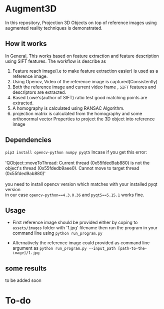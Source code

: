# Augment3D

In this repository, Projection 3D Objects on top of reference images using augmented reality techniques is demonstrated.

## How it works
In General, This works based on feature extraction and feature description using SIFT features. The workflow is describe as

 1. Feature reach image(i.e to make feature extraction easier) is used as a reference image.
 2. Using Opencv, Video of the reference image is captured(Consistently)
 3. Both the reference image and current video frame , `SIFT` features and descriptors are extracted.
 4. Based Lowe's(author of SIFT) ratio test good matching points are extracted.
 5. A homography is calculated using RANSAC Algorithm.
 6. projection matrix is calculated from the homography and some orthonormal vector Properties to project the 3D object into
 reference image

 ## Dependencies

 ```pip3 install opencv-python numpy pyqt5```
 Incase if you get this error:<br /> <br /> 
 'QObject::moveToThread: Current thread (0x55fded9ab880) is not the object's thread (0x55fdedb9aee0). Cannot move to target thread (0x55fded9ab880)'
 <br /> <br /> you need to install opencv version which matches with your installed pyqt version<br /> 
  in our case ```opencv-python==4.3.0.36``` and ```pyqt5==5.15.1```  works fine. <br /> 

## Usage

*  First reference image should be provided either by coping to `assets/images` folder with '1.jpg' filename
   then run the program in your command line using `python run_program.py`

* Alternatively the reference image could provided as command line argument as `python run_program.py --input_path [path-to-the-image]/1.jpg`


## some results

to be added soon

# To-do
